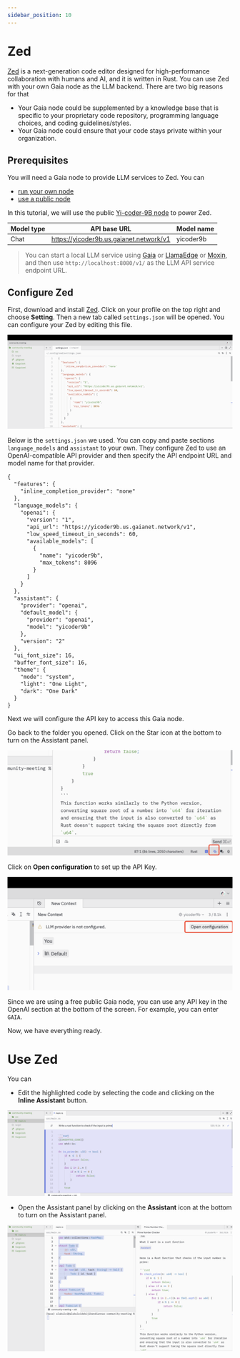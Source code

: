 ```yaml
---
sidebar_position: 10
---
```


# Zed


[Zed](https://zed.dev/) is a next-generation code editor designed for high-performance collaboration with humans and AI, and it is written in Rust.  You can use Zed with your own Gaia node as the LLM backend. There are two big reasons for that

* Your Gaia node could be supplemented by a knowledge base that is specific to your proprietary code repository, programming language choices, and coding guidelines/styles.
* Your Gaia node could ensure that your code stays private within your organization.

## Prerequisites

You will need a Gaia node to provide LLM services to Zed. You can

* [run your own node](../../node-guide/quick-start.md)
* [use a public node](../nodes.md)

In this tutorial, we will use the public [Yi-coder-9B node](https://github.com/GaiaNet-AI/node-configs/tree/main/yi-coder-9b-chat) to power Zed.

| Model type | API base URL | Model name |
|-----|--------|-----|
| Chat | https://yicoder9b.us.gaianet.network/v1 | yicoder9b |

> You can start a local LLM service using [Gaia](https://github.com/GaiaNet-AI/node-configs/tree/main/yi-coder-9b-chat) or [LlamaEdge](https://llamaedge.com/docs/user-guide/quick-start-command) or [Moxin](https://github.com/moxin-org/moxin), and then use `http://localhost:8080/v1/` as the LLM API service endpoint URL.

## Configure Zed

First, download and install [Zed](https://zed.dev/). Click on your profile on the top right and choose **Setting**. Then a new tab called `settings.json` will be opened. You can configure your Zed by editing this file.

![](zed-01.png)

Below is the `settings.json` we used. You can copy and paste sections `language_models` and `assistant` to your own. They configure Zed to use an OpenAI-compatible API provider and then specify the API endpoint URL and model name for that provider.

```
{
  "features": {
    "inline_completion_provider": "none"
  },
  "language_models": {
    "openai": {
      "version": "1",
      "api_url": "https://yicoder9b.us.gaianet.network/v1",
      "low_speed_timeout_in_seconds": 60,
      "available_models": [
        {
          "name": "yicoder9b",
          "max_tokens": 8096
        }
      ]
    }
  },
  "assistant": {
    "provider": "openai",
    "default_model": {
      "provider": "openai",
      "model": "yicoder9b"
    },
    "version": "2"
  },
  "ui_font_size": 16,
  "buffer_font_size": 16,
  "theme": {
    "mode": "system",
    "light": "One Light",
    "dark": "One Dark"
  }
}
```

Next we will configure the API key to access this Gaia node.

Go back to the folder you opened. Click on the Star icon at the bottom to turn on the Assistant panel.
  
![](zed-02.png)

Click on **Open configuration** to set up the API Key.
  
![](zed-03.png)

Since we are using a free public Gaia node, you can use any API key in the OpenAI section at the bottom of the screen. For example, you can enter `GAIA`.

Now, we have everything ready.

# Use Zed

You can

* Edit the highlighted code by selecting the code and clicking on the **Inline Assistant** button.

![](zed-04.png)

* Open the Assistant panel by clicking on the **Assistant** icon at the bottom to turn on the Assistant panel.

![](zed-05.png)





